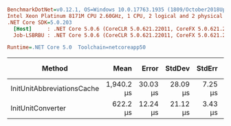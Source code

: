 ``` ini

BenchmarkDotNet=v0.12.1, OS=Windows 10.0.17763.1935 (1809/October2018Update/Redstone5)
Intel Xeon Platinum 8171M CPU 2.60GHz, 1 CPU, 2 logical and 2 physical cores
.NET Core SDK=5.0.203
  [Host]     : .NET Core 5.0.6 (CoreCLR 5.0.621.22011, CoreFX 5.0.621.22011), X64 RyuJIT
  Job-LSBRBU : .NET Core 5.0.6 (CoreCLR 5.0.621.22011, CoreFX 5.0.621.22011), X64 RyuJIT

Runtime=.NET Core 5.0  Toolchain=netcoreapp50  

```
|                     Method |       Mean |    Error |   StdDev |  StdErr |        Min |        Max |     Median |   Gen 0 |   Gen 1 | Gen 2 |  Allocated |
|--------------------------- |-----------:|---------:|---------:|--------:|-----------:|-----------:|-----------:|--------:|--------:|------:|-----------:|
| InitUnitAbbreviationsCache | 1,940.2 μs | 30.03 μs | 28.09 μs | 7.25 μs | 1,897.3 μs | 1,987.7 μs | 1,939.9 μs | 66.4063 | 33.2031 |     - | 1234.65 KB |
|          InitUnitConverter |   622.2 μs | 12.24 μs | 21.12 μs | 3.43 μs |   586.3 μs |   669.1 μs |   618.2 μs |       - |       - |     - |  718.66 KB |
